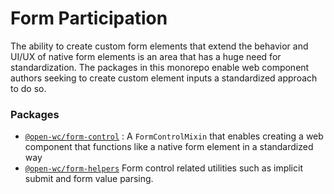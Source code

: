 # Form Participation

The ability to create custom form elements that extend the behavior and UI/UX of native form elements is an area that has a huge need for standardization. The packages in this monorepo enable web component authors seeking to create custom element inputs a standardized approach to do so.

### Packages

- [`@open-wc/form-control`](./packages/form-control) : A `FormControlMixin` that enables creating a web component that functions like a native form element in a standardized way
- [`@open-wc/form-helpers`](./packages/form-helpers) Form control related utilities such as implicit submit and form value parsing.
